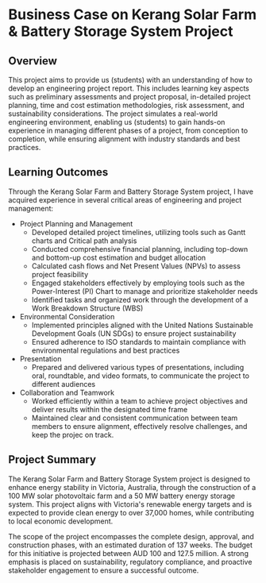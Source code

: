 # Business Case on Kerang Solar Farm & Battery Storage System Project
## Overview
This project aims to provide us (students) with an understanding of how to develop an engineering project report. This includes learning key aspects such as preliminary assessments and project proposal, in-detailed project planning, time and cost estimation methodologies, risk assessment, and sustainability considerations. The project simulates a real-world engineering environment, enabling us (students) to gain hands-on experience in managing different phases of a project, from conception to completion, while ensuring alignment with industry standards and best practices.

## Learning Outcomes
Through the Kerang Solar Farm and Battery Storage System project, I have acquired experience in several critical areas of engineering and project management:
- Project Planning and Management
    - Developed detailed project timelines, utilizing tools such as Gantt charts and Critical path analysis
    - Conducted comprehensive financial planning, including top-down and bottom-up cost estimation and budget allocation
    - Calculated cash flows and Net Present Values (NPVs) to assess project feasibility
    - Engaged stakeholders effectively by employing tools such as the Power-Interest (PI) Chart to manage and prioritize stakeholder needs
    - Identified tasks and organized work through the development of a Work Breakdown Structure (WBS)
- Environmental Consideration
    - Implemented principles aligned with the United Nations Sustainable Development Goals (UN SDGs) to ensure project sustainability
    - Ensured adherence to ISO standards to maintain compliance with environmental regulations and best practices
- Presentation
    - Prepared and delivered various types of presentations, including oral, roundtable, and video formats, to communicate the project to different audiences
- Collaboration and Teamwork
    - Worked efficiently within a team to achieve project objectives and deliver results within the designated time frame
    - Maintained clear and consistent communication between team members to ensure alignment, effectively resolve challenges, and keep the projec on track.


## Project Summary
The Kerang Solar Farm and Battery Storage System project is designed to enhance energy stability in Victoria, Australia, through the construction of a 100 MW solar photovoltaic farm and a 50 MW battery energy storage system. This project aligns with Victoria's renewable energy targets and is expected to provide clean energy to over 37,000 homes, while contributing to local economic development.

The scope of the project encompasses the complete design, approval, and construction phases, with an estimated duration of 137 weeks. The budget for this initiative is projected between AUD 100 and 127.5 million. A strong emphasis is placed on sustainability, regulatory compliance, and proactive stakeholder engagement to ensure a successful outcome.

